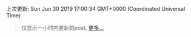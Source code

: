 
  
 上次更新: Sun Jun 30 2019 17:00:34 GMT+0000 (Coordinated Universal Time) 

 > 仅显示一小时内更新的post, [更多...](screenshots/)
  
